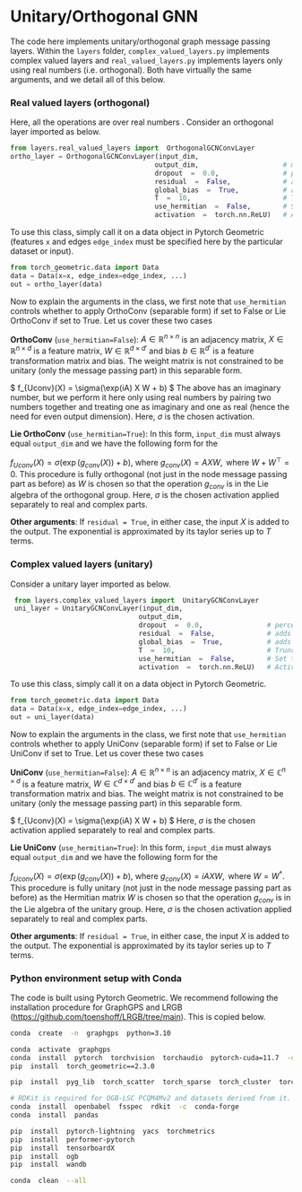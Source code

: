 

  

# Unitary/Orthogonal GNN

The code here implements unitary/orthogonal graph message passing layers. Within the `layers` folder, `complex_valued_layers.py` implements complex valued layers and `real_valued_layers.py` implements layers only using real numbers (i.e. orthogonal). Both have virtually the same arguments, and we detail all of this below.

  

### Real valued layers (orthogonal)

Here, all the operations are over real numbers .  Consider an orthogonal layer imported as below.
```python
from layers.real_valued_layers import  OrthogonalGCNConvLayer
ortho_layer = OrthogonalGCNConvLayer(input_dim,
								    output_dim, 					# must be even dimensional
								    dropout  =  0.0, 				# percentage of dropout
								    residual  =  False, 			# adds residual connection after activation
								    global_bias  =  True, 			# adds a bias term after the convolution operation
								    T  =  10, 						# Truncation in the Taylor approximation
								    use_hermitian  =  False, 		# Set to True if Lie OrthoConv is desired (otherwise separable convolution is used)
								    activation  =  torch.nn.ReLU) 	# Activation applied separately to complex and real parts
```

To use this class, simply call it on a data object in Pytorch Geometric (features `x` and edges `edge_index` must be specified here by the particular dataset or input).

```python
from torch_geometric.data import Data
data = Data(x=x, edge_index=edge_index, ...)
out = ortho_layer(data)
```
Now to explain the arguments in the class, we first note that `use_hermitian` controls whether 
 to apply OrthoConv (separable form) if set to False or Lie OrthoConv if set to True. Let us cover these two cases

**OrthoConv** (`use_hermitian=False`): $A \in  \mathbb{R}^{n \times n}$ is an adjacency matrix, $X \in  \mathbb{R}^{n \times d}$ is a feature matrix, $W \in  \mathbb{R}^{d \times d'}$ and bias $b \in \mathbb{R}^{d'}$ is a feature transformation matrix and bias. The weight matrix is not constrained to be unitary (only the message passing part) in this separable form.

$ f_{Uconv}(X) = \sigma(\exp(iA) X W + b) $
The above has an imaginary number, but we perform it here only using real numbers by pairing two numbers together and treating one as imaginary and one as real (hence the need for even output dimension). Here, $\sigma$ is the chosen activation. 

**Lie OrthoConv** (`use_hermitian=True`): In this form, `input_dim` must always equal `output_dim` and we have the following form for the 

$f_{Uconv}(X) = \sigma(\exp(g_{conv}(X)) + b)$,
where
$g_{conv}(X) = A X W, \text{ where }  W + W^\top = 0.$
This procedure is fully orthogonal (not just in the node message passing part as before) as $W$ is chosen so that the operation $g_{conv}$ is in the Lie algebra of the orthogonal group. Here, $\sigma$ is the chosen activation applied separately to real and complex parts. 


**Other arguments**:
If `residual = True`, in either case, the input $X$ is added to the output. The exponential is approximated by its taylor series up to $T$ terms.
  

### Complex valued layers (unitary)

Consider a unitary layer imported as below.

```python
 from layers.complex_valued_layers import  UnitaryGCNConvLayer
 uni_layer = UnitaryGCNConvLayer(input_dim,
							    output_dim, 
							    dropout  =  0.0, 				# percentage of dropout
							    residual  =  False, 			# adds residual connection after activation
							    global_bias  =  True, 			# adds a bias term after the convolution operation
							    T  =  10, 						# Truncation in the Taylor approximation
							    use_hermitian  =  False, 		# Set to True if Lie UniConv is desired (otherwise separable convolution is used)
							    activation  =  torch.nn.ReLU) 	# Activation applied separately to complex and real parts
```
To use this class, simply call it on a data object in Pytorch Geometric.
```python
from torch_geometric.data import Data
data = Data(x=x, edge_index=edge_index, ...)
out = uni_layer(data)
```
  Now to explain the arguments in the class, we first note that `use_hermitian` controls whether 
 to apply UniConv (separable form) if set to False or Lie UniConv if set to True. Let us cover these two cases

**UniConv** (`use_hermitian=False`): $A \in  \mathbb{R}^{n \times n}$ is an adjacency matrix, $X \in  \mathbb{C}^{n \times d}$ is a feature matrix, $W \in  \mathbb{C}^{d \times d'}$ and bias $b \in \mathbb{C}^{d'}$ is a feature transformation matrix and bias. The weight matrix is not constrained to be unitary (only the message passing part) in this separable form.

$ f_{Uconv}(X) = \sigma(\exp(iA) X W + b) $
Here, $\sigma$ is the chosen activation applied separately to real and complex parts. 

**Lie UniConv** (`use_hermitian=True`): In this form, `input_dim` must always equal `output_dim` and we have the following form for the 

$f_{Uconv}(X) = \sigma(\exp(g_{conv}(X)) + b)$,
where
$g_{conv}(X) = i A X W, \text{ where }  W = W^\dagger.$
This procedure is fully unitary (not just in the node message passing part as before) as the Hermitian matrix $W$ is chosen so that the operation $g_{conv}$ is in the Lie algebra of the unitary group. Here, $\sigma$ is the chosen activation applied separately to real and complex parts. 


**Other arguments**:
If `residual = True`, in either case, the input $X$ is added to the output. The exponential is approximated by its taylor series up to $T$ terms.
  

### Python environment setup with Conda

The code is built using Pytorch Geometric. We recommend following the installation procedure for GraphGPS and LRGB (https://github.com/toenshoff/LRGB/tree/main). This is copied below.

```bash
conda  create  -n  graphgps  python=3.10

conda  activate  graphgps
conda  install  pytorch  torchvision  torchaudio  pytorch-cuda=11.7  -c  pytorch  -c  nvidia
pip  install  torch_geometric==2.3.0

pip  install  pyg_lib  torch_scatter  torch_sparse  torch_cluster  torch_spline_conv  -f  https://data.pyg.org/whl/torch-2.0.0+cu117.html

# RDKit is required for OGB-LSC PCQM4Mv2 and datasets derived from it.
conda  install  openbabel  fsspec  rdkit  -c  conda-forge
conda  install  pandas

pip  install  pytorch-lightning  yacs  torchmetrics
pip  install  performer-pytorch
pip  install  tensorboardX
pip  install  ogb
pip  install  wandb

conda  clean  --all
```
